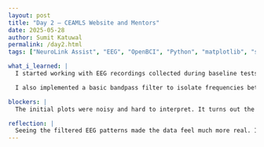 ```yaml
---
layout: post
title: "Day 2 – CEAMLS Website and Mentors"
date: 2025-05-28
author: Sumit Katuwal
permalink: /day2.html
tags: ["NeuroLink Assist", "EEG", "OpenBCI", "Python", "matplotlib", "signal processing", "artifact removal", "alpha waves"]

what_i_learned: |
  I started working with EEG recordings collected during baseline tests using the OpenBCI headset. Using Python and matplotlib, I visualized raw brainwave activity and began identifying alpha wave bursts associated with closed-eye relaxation states. 

  I also implemented a basic bandpass filter to isolate frequencies between 8–12Hz, which are useful for emotion-related tasks. Additionally, I learned how artifacts like eye blinks and jaw clenching can interfere with clean EEG analysis.

blockers: |
  The initial plots were noisy and hard to interpret. It turns out the electrodes weren’t making consistent contact. After adjusting electrode placements and grounding, the signals improved. I still need a more robust pipeline for removing motion artifacts and environmental noise.

reflection: |
  Seeing the filtered EEG patterns made the data feel much more real. I’m starting to see how crucial clean inputs are before even thinking about classification. Tomorrow, I’ll start prototyping a live attention monitor using thresholding on alpha power levels.
---
```

